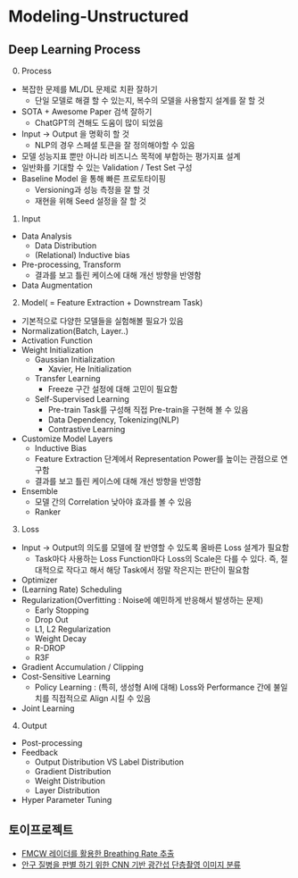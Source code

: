 # Modeling-Unstructured
## Deep Learning Process
0. Process
* 복잡한 문제를 ML/DL 문제로 치환 잘하기 
    * 단일 모델로 해결 할 수 있는지, 복수의 모델을 사용할지 설계를 잘 할 것
* SOTA + Awesome Paper 검색 잘하기 
    * ChatGPT의 견해도 도움이 많이 되었음
* Input → Output 을 명확히 할 것 
    * NLP의 경우 스페셜 토큰을 잘 정의해야할 수 있음
* 모델 성능지표 뿐만 아니라 비즈니스 목적에 부합하는 평가지표 설계
* 일반화를 기대할 수 있는 Validation / Test Set 구성
* Baseline Model 을 통해 빠른 프로토타이핑 
    * Versioning과 성능 측정을 잘 할 것
    * 재현을 위해 Seed 설정을 잘 할 것
1. Input
* Data Analysis 
    * Data Distribution
    * (Relational) Inductive bias
* Pre-processing, Transform
    * 결과를 보고 틀린 케이스에 대해 개선 방향을 반영함
* Data Augmentation
2. Model( = Feature Extraction + Downstream Task)
* 기본적으로 다양한 모델들을 실험해볼 필요가 있음
* Normalization(Batch, Layer..)
* Activation Function
* Weight Initialization 
    * Gaussian Initialization 
        * Xavier, He Initialization
    * Transfer Learning 
        * Freeze 구간 설정에 대해 고민이 필요함
    * Self-Supervised Learning 
        * Pre-train Task를 구성해 직접 Pre-train을 구현해 볼 수 있음
        * Data Dependency, Tokenizing(NLP)
        * Contrastive Learning
 * Customize Model Layers
     * Inductive Bias
     * Feature Extraction 단계에서 Representation Power를 높이는 관점으로 연구함
     * 결과를 보고 틀린 케이스에 대해 개선 방향을 반영함
 * Ensemble 
     * 모델 간의 Correlation 낮아야 효과를 볼 수 있음
     * Ranker
3. Loss
* Input → Output의 의도를 모델에 잘 반영할 수 있도록 올바른 Loss 설계가 필요함
    * Task마다 사용하는 Loss Function마다 Loss의 Scale은 다를 수 있다. 즉, 절대적으로 작다고 해서 해당 Task에서 정말 작은지는 판단이 필요함
* Optimizer
* (Learning Rate) Scheduling
* Regularization(Overfitting : Noise에 예민하게 반응해서 발생하는 문제)
    * Early Stopping
    * Drop Out
    * L1, L2 Regularization
    * Weight Decay
    * R-DROP
    * R3F
* Gradient Accumulation / Clipping
* Cost-Sensitive Learning 
    * Policy Learning : (특히, 생성형 AI에 대해) Loss와 Performance 간에 불일치를 직접적으로 Align 시킬 수 있음
* Joint Learning
4. Output
* Post-processing
* Feedback 
    * Output Distribution VS Label Distribution
    * Gradient Distribution
    * Weight Distribution
    * Layer Distribution
* Hyper Parameter Tuning
    
## 토이프로젝트
* [FMCW 레이더를 활용한 Breathing Rate 추출](https://colab.research.google.com/drive/1d84s_-P4nSTnnM4FE9Jc6PFtbnDsE2Ga?usp=sharing)
* [안구 질병을 판별 하기 위한 CNN 기반 광간섭 단층촬영 이미지 분류](https://colab.research.google.com/drive/1fNuloWRSR9iws_Gh2OUWIB3BuShYwOse?usp=sharing)
